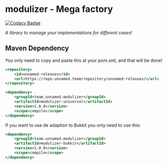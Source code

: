 # **modulizer - Mega factory**

[![Codacy Badge](https://api.codacy.com/project/badge/Grade/1ba0a7c0ece3482bad25fbe4dbf06bf8)](https://app.codacy.com/gh/unnamed/modulizer?utm_source=github.com&utm_medium=referral&utm_content=unnamed/modulizer&utm_campaign=Badge_Grade_Dashboard)

_A library to manage your implementations for different cases!_

## **Maven Dependency**
You only need to copy and paste this at your pom.xml, and that will be done!

````xml
<repository>
    <id>unnamed-releases</id>
    <url>https://repo.unnamed.team/repository/unnamed-releases/</url>
</repository>
````
````xml
<dependency>
    <groupId>team.unnamed.modulizer</groupId>
    <artifactId>modulizer-universal</artifactId>
    <version>1.0.0</version>
    <scope>compile</scope>
</dependency>
````

If you want to use de adaption to Bukkit you only need to use this:
````xml
<dependency>
    <groupId>team.unnamed.modulizer</groupId>
    <artifactId>modulizer-bukkit</artifactId>
    <version>1.0.0</version>
    <scope>compile</scope>
</dependency>
````
